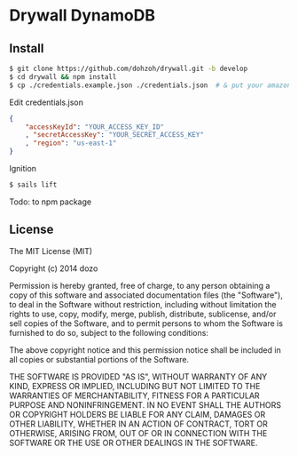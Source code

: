Drywall DynamoDB
=============

## Install


```bash
$ git clone https://github.com/dohzoh/drywall.git -b develop
$ cd drywall && npm install
$ cp ./credentials.example.json ./credentials.json  # & put your amazon keys
```
Edit credentials.json

```json
{
    "accessKeyId": "YOUR_ACCESS_KEY_ID"
    , "secretAccessKey": "YOUR_SECRET_ACCESS_KEY"
    , "region": "us-east-1"
}
```
Ignition
```bash
$ sails lift
```

Todo: to npm package


License
------------

The MIT License (MIT)

Copyright (c) 2014 dozo

Permission is hereby granted, free of charge, to any person obtaining a copy of this software and associated documentation files (the "Software"), to deal in the Software without restriction, including without limitation the rights to use, copy, modify, merge, publish, distribute, sublicense, and/or sell copies of the Software, and to permit persons to whom the Software is furnished to do so, subject to the following conditions:

The above copyright notice and this permission notice shall be included in all copies or substantial portions of the Software.

THE SOFTWARE IS PROVIDED "AS IS", WITHOUT WARRANTY OF ANY KIND, EXPRESS OR IMPLIED, INCLUDING BUT NOT LIMITED TO THE WARRANTIES OF MERCHANTABILITY, FITNESS FOR A PARTICULAR PURPOSE AND NONINFRINGEMENT. IN NO EVENT SHALL THE AUTHORS OR COPYRIGHT HOLDERS BE LIABLE FOR ANY CLAIM, DAMAGES OR OTHER LIABILITY, WHETHER IN AN ACTION OF CONTRACT, TORT OR OTHERWISE, ARISING FROM, OUT OF OR IN CONNECTION WITH THE SOFTWARE OR THE USE OR OTHER DEALINGS IN THE SOFTWARE.
